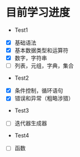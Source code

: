 # 目前学习进度

- Test1

- [x] 基础语法
- [x] 基本数据类型和运算符
- [x] 数字，字符串
- [ ] 列表，元组，字典，集合

- Test2

- [x] 条件控制，循环语句
- [x] 错误和异常（粗略涉猎）

- Test3
- [ ] 迭代器生成器

- Test4
- [ ] 函数